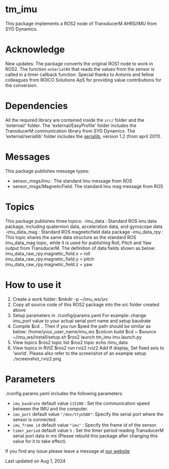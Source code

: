 # tm_imu
This package implements a ROS2 node of TransducerM AHRS/IMU from SYD Dynamics. 

# Acknowledge
New updates: The package converts the original ROS1 node to work in ROS2. The function `onSerialRX` that reads the values from the sensor is called in a timer callback function. Special thanks to Antonis and fellow colleagues from ROICO Solutions ApS for providing value contributions for the conversion.

# Dependencies
All the required library are contained inside the `src/` folder and the 'external/' folder.
The 'external/EasyProfile' folder includes the TransducerM communication library from SYD Dynamics.
The 'external/seriallib'   folder includes the [seriallib](https://github.com/imabot2/serialib?tab=MIT-1-ov-file), version 1.2 (from april 2011).

# Messages
This package publishes message types:
- sensor_msgs/Imu :            The standard Imu message from ROS
- sensor_msgs/MagneticField:   The standard Imu mag message from ROS

# Topics
This package publishes three topics:
-imu_data     : Standard ROS imu data package, including quaternion data, acceleration data, and gyroscope data
-imu_data_mag : Standard ROS magneticfield data package
-imu_data_rpy : This topic shares the same data structure as the standard ROS imu_data_mag topic, while it is used for publishing Roll, Pitch and Yaw output from TransducerM. The definition of data fields shown as below:
                imu_data_raw_rpy.magnetic_field.x =  roll                    
                imu_data_raw_rpy.magnetic_field.y =  pitch
                imu_data_raw_rpy.magnetic_field.z =  yaw
                
# How to use it
1. Create a work folder:
       $mkdir -p ~/imu_ws/src
2. Copy all source code of this ROS2 package into the src folder created above
3. Setup parameters in ./config/params.yaml
       For example: change imu_port value to your actual serial port name and setup baudrate
4. Compile 
       $cd .. 
           Then if you run $pwd the path should be similar as below:
           /home/your_user_name/imu_ws
       $colcon build 
       $cd ~
       $source ~/imu_ws/install/setup.sh 
       $ros2 launch tm_imu imu.launch.py
5. View topics
       $ros2 topic list 
       $ros2 topic echo /imu_data
6. View topics in RVIZ
       $ros2 run rviz2 rviz2
       Add tf display, Set fixed axis to 'world'.
       Please also refer to the screenshot of an example setup ./screenshot_rviz2.png
   
# Parameters
./config params.yaml includes the following parameters:
- `imu_baudrate` default value `115200` :        Set the communication speed between the IMU and the computer.
- `imu_port`     default value `"/dev/ttyUSB0"`: Specify the serial port where the sensor is connected.
- `imu_frame_id` default value `"imu"`  :        Specify the frame id of the sensor. 
- `timer_period` default value `5`      :        Set the timer period reading TransducerM serial port data in ms (Please rebuild this package after changing this value for it to take effect).


If you find any issue please leave a message at [our website](https://www.syd-dynamics.com/contact-us/)

Last updated on Aug 1, 2024




